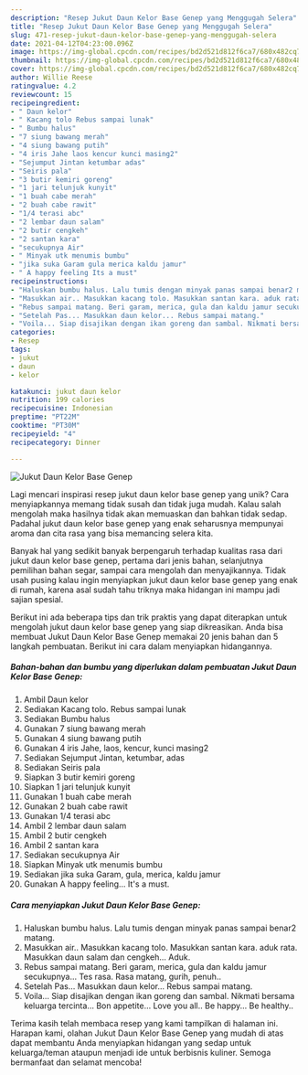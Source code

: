 ```yaml
---
description: "Resep Jukut Daun Kelor Base Genep yang Menggugah Selera"
title: "Resep Jukut Daun Kelor Base Genep yang Menggugah Selera"
slug: 471-resep-jukut-daun-kelor-base-genep-yang-menggugah-selera
date: 2021-04-12T04:23:00.096Z
image: https://img-global.cpcdn.com/recipes/bd2d521d812f6ca7/680x482cq70/jukut-daun-kelor-base-genep-foto-resep-utama.jpg
thumbnail: https://img-global.cpcdn.com/recipes/bd2d521d812f6ca7/680x482cq70/jukut-daun-kelor-base-genep-foto-resep-utama.jpg
cover: https://img-global.cpcdn.com/recipes/bd2d521d812f6ca7/680x482cq70/jukut-daun-kelor-base-genep-foto-resep-utama.jpg
author: Willie Reese
ratingvalue: 4.2
reviewcount: 15
recipeingredient:
- " Daun kelor"
- " Kacang tolo Rebus sampai lunak"
- " Bumbu halus"
- "7 siung bawang merah"
- "4 siung bawang putih"
- "4 iris Jahe laos kencur kunci masing2"
- "Sejumput Jintan ketumbar adas"
- "Seiris pala"
- "3 butir kemiri goreng"
- "1 jari telunjuk kunyit"
- "1 buah cabe merah"
- "2 buah cabe rawit"
- "1/4 terasi abc"
- "2 lembar daun salam"
- "2 butir cengkeh"
- "2 santan kara"
- "secukupnya Air"
- " Minyak utk menumis bumbu"
- "jika suka Garam gula merica kaldu jamur"
- " A happy feeling Its a must"
recipeinstructions:
- "Haluskan bumbu halus. Lalu tumis dengan minyak panas sampai benar2 matang."
- "Masukkan air.. Masukkan kacang tolo. Masukkan santan kara. aduk rata. Masukkan daun salam dan cengkeh... Aduk."
- "Rebus sampai matang. Beri garam, merica, gula dan kaldu jamur secukupnya... Tes rasa. Rasa matang, gurih, penuh.."
- "Setelah Pas... Masukkan daun kelor... Rebus sampai matang."
- "Voila... Siap disajikan dengan ikan goreng dan sambal. Nikmati bersama keluarga tercinta... Bon appetite... Love you all.. Be happy... Be healthy.."
categories:
- Resep
tags:
- jukut
- daun
- kelor

katakunci: jukut daun kelor 
nutrition: 199 calories
recipecuisine: Indonesian
preptime: "PT22M"
cooktime: "PT30M"
recipeyield: "4"
recipecategory: Dinner

---
```



![Jukut Daun Kelor Base Genep](https://img-global.cpcdn.com/recipes/bd2d521d812f6ca7/680x482cq70/jukut-daun-kelor-base-genep-foto-resep-utama.jpg)

Lagi mencari inspirasi resep jukut daun kelor base genep yang unik? Cara menyiapkannya memang tidak susah dan tidak juga mudah. Kalau salah mengolah maka hasilnya tidak akan memuaskan dan bahkan tidak sedap. Padahal jukut daun kelor base genep yang enak seharusnya mempunyai aroma dan cita rasa yang bisa memancing selera kita.

Banyak hal yang sedikit banyak berpengaruh terhadap kualitas rasa dari jukut daun kelor base genep, pertama dari jenis bahan, selanjutnya pemilihan bahan segar, sampai cara mengolah dan menyajikannya. Tidak usah pusing kalau ingin menyiapkan jukut daun kelor base genep yang enak di rumah, karena asal sudah tahu triknya maka hidangan ini mampu jadi sajian spesial.




Berikut ini ada beberapa tips dan trik praktis yang dapat diterapkan untuk mengolah jukut daun kelor base genep yang siap dikreasikan. Anda bisa membuat Jukut Daun Kelor Base Genep memakai 20 jenis bahan dan 5 langkah pembuatan. Berikut ini cara dalam menyiapkan hidangannya.

<!--inarticleads1-->

##### Bahan-bahan dan bumbu yang diperlukan dalam pembuatan Jukut Daun Kelor Base Genep:

1. Ambil  Daun kelor
1. Sediakan  Kacang tolo. Rebus sampai lunak
1. Sediakan  Bumbu halus
1. Gunakan 7 siung bawang merah
1. Gunakan 4 siung bawang putih
1. Gunakan 4 iris Jahe, laos, kencur, kunci masing2
1. Sediakan Sejumput Jintan, ketumbar, adas
1. Sediakan Seiris pala
1. Siapkan 3 butir kemiri goreng
1. Siapkan 1 jari telunjuk kunyit
1. Gunakan 1 buah cabe merah
1. Gunakan 2 buah cabe rawit
1. Gunakan 1/4 terasi abc
1. Ambil 2 lembar daun salam
1. Ambil 2 butir cengkeh
1. Ambil 2 santan kara
1. Sediakan secukupnya Air
1. Siapkan  Minyak utk menumis bumbu
1. Sediakan jika suka Garam, gula, merica, kaldu jamur
1. Gunakan  A happy feeling... It&#39;s a must.




<!--inarticleads2-->

##### Cara menyiapkan Jukut Daun Kelor Base Genep:

1. Haluskan bumbu halus. Lalu tumis dengan minyak panas sampai benar2 matang.
1. Masukkan air.. Masukkan kacang tolo. Masukkan santan kara. aduk rata. Masukkan daun salam dan cengkeh... Aduk.
1. Rebus sampai matang. Beri garam, merica, gula dan kaldu jamur secukupnya... Tes rasa. Rasa matang, gurih, penuh..
1. Setelah Pas... Masukkan daun kelor... Rebus sampai matang.
1. Voila... Siap disajikan dengan ikan goreng dan sambal. Nikmati bersama keluarga tercinta... Bon appetite... Love you all.. Be happy... Be healthy..




Terima kasih telah membaca resep yang kami tampilkan di halaman ini. Harapan kami, olahan Jukut Daun Kelor Base Genep yang mudah di atas dapat membantu Anda menyiapkan hidangan yang sedap untuk keluarga/teman ataupun menjadi ide untuk berbisnis kuliner. Semoga bermanfaat dan selamat mencoba!
